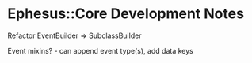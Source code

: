 # Ephesus::Core Development Notes

Refactor EventBuilder => SubclassBuilder

Event mixins? - can append event type(s), add data keys
